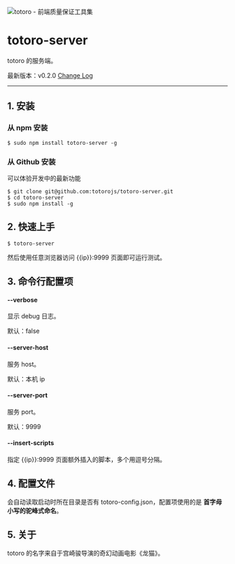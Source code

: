 ![totoro - 前端质量保证工具集](https://f.cloud.github.com/assets/340282/401517/4563cedc-a8dd-11e2-814d-36494351adfa.jpg)

# totoro-server

totoro 的服务端。

最新版本：v0.2.0 [Change Log](https://github.com/totorojs/totoro-server/wiki/change-log)

---

## 1. 安装

### 从 npm 安装

    $ sudo npm install totoro-server -g

### 从 Github 安装

可以体验开发中的最新功能

    $ git clone git@github.com:totorojs/totoro-server.git
    $ cd totoro-server
    $ sudo npm install -g
    
## 2. 快速上手

    $ totoro-server
    
然后使用任意浏览器访问 {{ip}}:9999 页面即可运行测试。

## 3. 命令行配置项

#### --verbose

显示 debug 日志。

默认：false

#### --server-host

服务 host。

默认：本机 ip

#### --server-port

服务 port。

默认：9999

#### --insert-scripts

指定 {{ip}}:9999 页面额外插入的脚本，多个用逗号分隔。

## 4. 配置文件

会自动读取启动时所在目录是否有 totoro-config.json，配置项使用的是 **首字母小写的驼峰式命名**。

## 5. 关于

totoro 的名字来自于宫崎骏导演的奇幻动画电影《龙猫》。